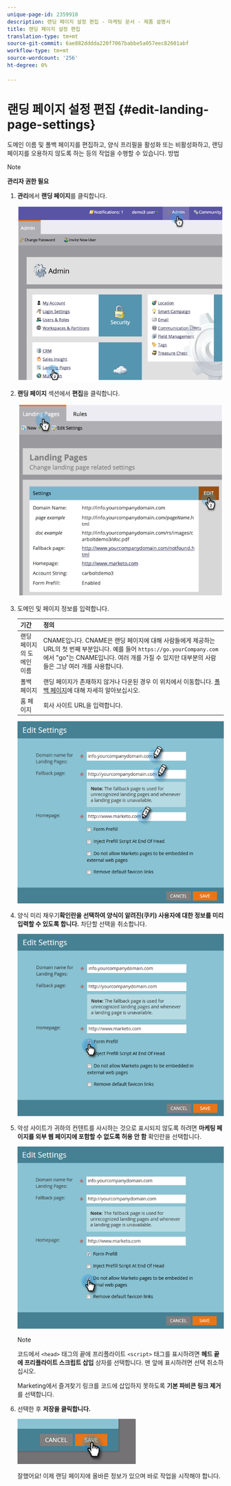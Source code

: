 ```yaml
---
unique-page-id: 2359918
description: 랜딩 페이지 설정 편집 - 마케팅 문서 - 제품 설명서
title: 랜딩 페이지 설정 편집
translation-type: tm+mt
source-git-commit: 6ae882dddda220f7067babbe5a057eec82601abf
workflow-type: tm+mt
source-wordcount: '256'
ht-degree: 0%

---
```



# 랜딩 페이지 설정 편집 {#edit-landing-page-settings}

도메인 이름 및 폴백 페이지를 편집하고, 양식 프리필을 활성화 또는 비활성화하고, 랜딩 페이지를 오용하지 않도록 하는 등의 작업을 수행할 수 있습니다. 방법

>[!NOTE]
>
>**관리자 권한 필요**

1. **관리**&#x200B;에서 **랜딩 페이지**&#x200B;를 클릭합니다.

   ![](assets/image2014-9-10-9-3a47-3a40.png)

1. **랜딩 페이지** 섹션에서 **편집**&#x200B;을 클릭합니다.

   ![](assets/image2014-9-10-9-3a47-3a12.png)

1. 도메인 및 페이지 정보를 입력합니다.

   | 기간 | 정의 |
   |---|---|
   | 랜딩 페이지의 도메인 이름 | CNAME입니다. CNAME은 랜딩 페이지에 대해 사람들에게 제공하는 URL의 첫 번째 부분입니다. 예를 들어 `https://go.yourCompany.com`에서 &quot;go&quot;는 CNAME입니다. 여러 개를 가질 수 있지만 대부분의 사람들은 그냥 여러 개를 사용합니다. |
   | 폴백 페이지 | 랜딩 페이지가 존재하지 않거나 다운된 경우 이 위치에서 이동합니다. [폴백 페이지](/help/marketo/product-docs/administration/settings/set-a-fallback-page.md)에 대해 자세히 알아보십시오. |
   | 홈 페이지 | 회사 사이트 URL을 입력합니다. |

   ![](assets/three.png)

1. 양식 미리 채우기&#x200B;**확인란을 선택하여 양식이 알려진(쿠키) 사용자에 대한 정보를 미리 입력할 수 있도록 합니다.** 차단할 선택을 취소합니다.

   ![](assets/four.png)

1. 악성 사이트가 귀하의 컨텐트를 사시하는 것으로 표시되지 않도록 하려면 **마케팅 페이지를 외부 웹 페이지에 포함할 수 없도록 허용 안 함** 확인란을 선택합니다.

   ![](assets/five.png)

   >[!NOTE]
   >
   >코드에서 `<head>` 태그의 끝에 프리플라이트 `<script>` 태그를 표시하려면 **헤드 끝에 프리플라이트 스크립트 삽입** 상자를 선택합니다. 맨 앞에 표시하려면 선택 취소하십시오.
   >
   >Marketing에서 즐겨찾기 링크를 코드에 삽입하지 못하도록 **기본 파비콘 링크 제거**&#x200B;를 선택합니다.

1. 선택한 후 **저장을 클릭합니다.**

   ![](assets/six.png)

   잘했어요! 이제 랜딩 페이지에 올바른 정보가 있으며 바로 작업을 시작해야 합니다.
